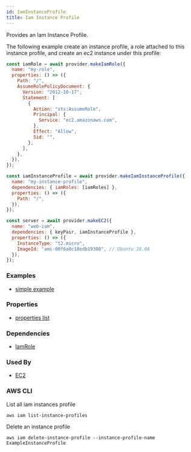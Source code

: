 ```yaml
---
id: IamInstanceProfile
title: Iam Instance Profile
---
```


Provides an Iam Instance Profile.

The following example create an instance profile, a role attached to this instance profile, and create an ec2 instance under this profile:

```js
const iamRole = await provider.makeIamRole({
  name: "my-role",
  properties: () => ({
    Path: "/",
    AssumeRolePolicyDocument: {
      Version: "2012-10-17",
      Statement: [
        {
          Action: "sts:AssumeRole",
          Principal: {
            Service: "ec2.amazonaws.com",
          },
          Effect: "Allow",
          Sid: "",
        },
      ],
    },
  }),
});

const iamInstanceProfile = await provider.makeIamInstanceProfile({
  name: "my-instance-profile",
  dependencies: { iamRoles: [iamRoles] },
  properties: () => ({
    Path: "/",
  }),
});

const server = await provider.makeEC2({
  name: "web-iam",
  dependencies: { keyPair, iamInstanceProfile },
  properties: () => ({
    InstanceType: "t2.micro",
    ImageId: "ami-00f6a0c18edb19300", // Ubuntu 18.04
  }),
});
```

### Examples

- [simple example](https://github.com/grucloud/grucloud/blob/main/examples/aws/iam/iac.js)

### Properties

- [properties list](https://docs.aws.amazon.com/AWSJavaScriptSDK/latest/AWS/IAM.html#createInstanceProfile-property)

### Dependencies

- [IamRole](./IamRole)

### Used By

- [EC2](../EC2/EC2)

### AWS CLI

List all iam instances profile

```
aws iam list-instance-profiles

```

Delete an instance profile

```
aws iam delete-instance-profile --instance-profile-name ExampleInstanceProfile
```

